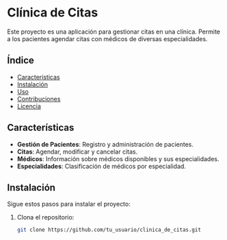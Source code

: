 # Clínica de Citas

Este proyecto es una aplicación para gestionar citas en una clínica. Permite a los pacientes agendar citas con médicos de diversas especialidades.

## Índice

- [Características](#características)
- [Instalación](#instalación)
- [Uso](#uso)
- [Contribuciones](#contribuciones)
- [Licencia](#licencia)

## Características

- **Gestión de Pacientes**: Registro y administración de pacientes.
- **Citas**: Agendar, modificar y cancelar citas.
- **Médicos**: Información sobre médicos disponibles y sus especialidades.
- **Especialidades**: Clasificación de médicos por especialidad.

## Instalación

Sigue estos pasos para instalar el proyecto:

1. Clona el repositorio:
   ```bash
   git clone https://github.com/tu_usuario/clinica_de_citas.git
